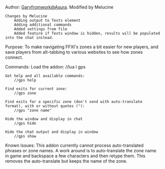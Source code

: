 Author: [Garyfromwork@Asura](https://github.com/garyfromwork/ffxi-windower/tree/master). Modified by Melucine

```
Changes by Melucine
    Adding output to Texts element
    Adding additional commands
    Added settings from file
    Added feature if Texts window is hidden, results will be populated into the chat instead.    
```



Purpose: 
	To make navigating FFXI's zones a bit easier for new players, and save players
 	from alt-tabbing to various websites to see how zones connect.

Commands:
	Load the addon:
		//lua l gps

    Get help and all available commands:
        //gps help

	Find exits for current zone:
		//gps zone

	Find exits for a specific zone (don't send with auto-translate format), with or without quotes ("):
		//gps "zone name" 

    Hide the window and display in chat
		//gps hide
        
    Hide the chat output and display in window
		//gps show

Known Issues:
	This addon currently cannot process auto-translated phrases or zone names.
	A work around is to auto-translate the zone name in game and backspace a few characters and then retype them.
	This removes the auto-translate but keeps the name of the zone.
